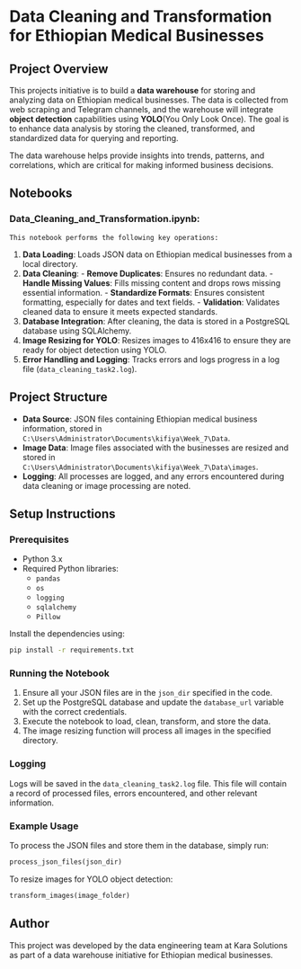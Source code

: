 # Data Cleaning and Transformation for Ethiopian Medical Businesses

## Project Overview

This projects initiative is to build a **data warehouse** for storing and analyzing data on Ethiopian medical businesses. The data
is collected from web scraping and Telegram channels, and the warehouse will integrate **object detection** capabilities using 
**YOLO**(You Only Look Once). The goal is to enhance data analysis by storing the cleaned, transformed, and standardized data for querying and reporting.

The data warehouse helps provide insights into trends, patterns, and correlations, which are critical for making informed business decisions.

## Notebooks

### Data_Cleaning_and_Transformation.ipynb: 
    This notebook performs the following key operations:
  1. **Data Loading**: Loads JSON data on Ethiopian medical businesses from a local directory.
  2. **Data Cleaning**: 
    - **Remove Duplicates**: Ensures no redundant data.
    - **Handle Missing Values**: Fills missing content and drops rows missing essential information.
    - **Standardize Formats**: Ensures consistent formatting, especially for dates and text fields.
    - **Validation**: Validates cleaned data to ensure it meets expected standards.
  3. **Database Integration**: After cleaning, the data is stored in a PostgreSQL database using SQLAlchemy.
  4. **Image Resizing for YOLO**: Resizes images to 416x416 to ensure they are ready for object detection using YOLO.
  5. **Error Handling and Logging**: Tracks errors and logs progress in a log file (`data_cleaning_task2.log`).

## Project Structure
- **Data Source**: JSON files containing Ethiopian medical business information, stored in `C:\Users\Administrator\Documents\kifiya\Week_7\Data`.
- **Image Data**: Image files associated with the businesses are resized and stored in `C:\Users\Administrator\Documents\kifiya\Week_7\Data\images`.
- **Logging**: All processes are logged, and any errors encountered during data cleaning or image processing are noted.

## Setup Instructions

### Prerequisites
- Python 3.x
- Required Python libraries:
  - `pandas`
  - `os`
  - `logging`
  - `sqlalchemy`
  - `Pillow`
  
Install the dependencies using:

```bash
pip install -r requirements.txt
```

### Running the Notebook
1. Ensure all your JSON files are in the `json_dir` specified in the code.
2. Set up the PostgreSQL database and update the `database_url` variable with the correct credentials.
3. Execute the notebook to load, clean, transform, and store the data.
4. The image resizing function will process all images in the specified directory.

### Logging
Logs will be saved in the `data_cleaning_task2.log` file. This file will contain a record of processed files, errors encountered, and other relevant information.

### Example Usage
To process the JSON files and store them in the database, simply run:

```python
process_json_files(json_dir)
```

To resize images for YOLO object detection:

```python
transform_images(image_folder)
```




## Author
This project was developed by the data engineering team at Kara Solutions as part of a data warehouse initiative for Ethiopian medical businesses.
